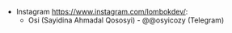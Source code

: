 - Instagram https://www.instagram.com/lombokdev/:
  - Osi (Sayidina Ahmadal Qososyi) - @@osyicozy (Telegram)
